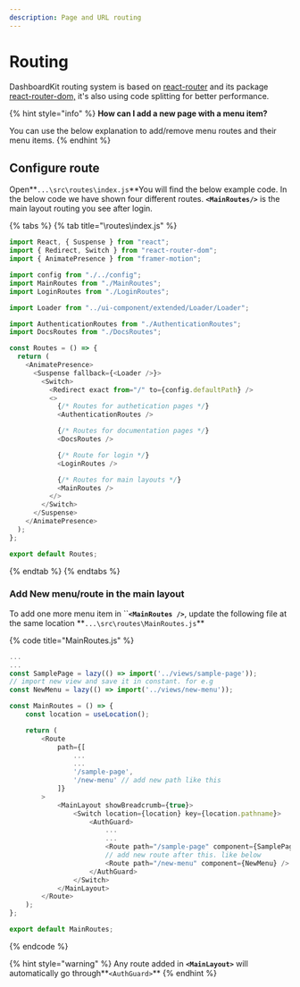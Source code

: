 ```yaml
---
description: Page and URL routing
---
```


# Routing

DashboardKit routing system is based on [react-router](https://reacttraining.com/react-router/) and its package [react-router-dom,](https://reacttraining.com/react-router/web/guides/quick-start) it's also using code splitting for better performance.

{% hint style="info" %}
**How can I add a new page with a menu item?**

You can use the below explanation to add/remove menu routes and their menu items.
{% endhint %}

## Configure route

Open**`...\src\routes\index.js`**You will find the below example code. In the below code we have shown four different routes. **`<MainRoutes/>`** is the main layout routing you see after login.

{% tabs %}
{% tab title="\\routes\\index.js" %}

```javascript
import React, { Suspense } from "react";
import { Redirect, Switch } from "react-router-dom";
import { AnimatePresence } from "framer-motion";

import config from "./../config";
import MainRoutes from "./MainRoutes";
import LoginRoutes from "./LoginRoutes";

import Loader from "../ui-component/extended/Loader/Loader";

import AuthenticationRoutes from "./AuthenticationRoutes";
import DocsRoutes from "./DocsRoutes";

const Routes = () => {
  return (
    <AnimatePresence>
      <Suspense fallback={<Loader />}>
        <Switch>
          <Redirect exact from="/" to={config.defaultPath} />
          <>
            {/* Routes for authetication pages */}
            <AuthenticationRoutes />

            {/* Routes for documentation pages */}
            <DocsRoutes />

            {/* Route for login */}
            <LoginRoutes />

            {/* Routes for main layouts */}
            <MainRoutes />
          </>
        </Switch>
      </Suspense>
    </AnimatePresence>
  );
};

export default Routes;
```

{% endtab %}
{% endtabs %}

### Add New menu/route in the main layout

To add one more menu item in ``**`<MainRoutes />`**, update the following file at the same location **`...\src\routes\MainRoutes.js`\*\*

{% code title="MainRoutes.js" %}

```javascript
...
...
const SamplePage = lazy(() => import('../views/sample-page'));
// import new view and save it in constant. for e.g
const NewMenu = lazy(() => import('../views/new-menu'));

const MainRoutes = () => {
    const location = useLocation();

    return (
        <Route
            path={[
                ...
                ...
                '/sample-page',
                '/new-menu' // add new path like this
            ]}
        >
            <MainLayout showBreadcrumb={true}>
                <Switch location={location} key={location.pathname}>
                    <AuthGuard>
                        ...
                        ...
                        <Route path="/sample-page" component={SamplePage} />
                        // add new route after this. like below
                        <Route path="/new-menu" component={NewMenu} />
                    </AuthGuard>
                </Switch>
            </MainLayout>
        </Route>
    );
};

export default MainRoutes;

```

{% endcode %}

{% hint style="warning" %}
Any route added in **`<MainLayout>`** will automatically go through**`<AuthGuard>`**
{% endhint %}
